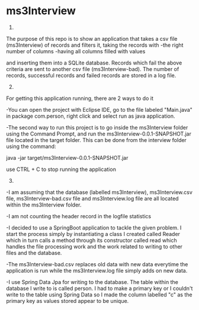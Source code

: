 # ms3Interview
1)
The purpose of this repo is to show an application that takes a csv file (ms3Interview) of records and filters it,
taking the records with 
-the right number of columns 
-having all columns filled with values 

and inserting them into a SQLite database. Records which fail the above criteria are sent to another csv file (ms3Interview-bad).
The number of records, successful records and failed records are stored in a log file.

2) 
For getting this application running, there are 2 ways to do it

-You can open the project with Eclipse IDE, go to the file labeled "Main.java" in package com.person, right click and select
run as java application.

-The second way to run this project is to go inside the ms3Interview folder using the Command Prompt, and run the
ms3Interview-0.0.1-SNAPSHOT.jar file located in the target folder. This can be done from the interview folder using
the command:
 
java -jar target/ms3Interview-0.0.1-SNAPSHOT.jar

use CTRL + C to stop running the application

3)
-I am assuming that the database (labelled ms3Interview), ms3Interview.csv file, ms3Interview-bad.csv file and ms3Interview.log file are all located
within the ms3Interview folder. 

-I am not counting the header record in the logfile statistics

-I decided to use a SpringBoot application to tackle the given problem. I start the process simply by instantiating
a class I created called Reader which in turn calls a method through its constructor called read which handles the file processing work and the 
work related to writing to other files and the database. 

-The ms3Interview-bad.csv replaces old data with new data everytime the application is run while the ms3Interview.log file simply adds on new data.

-I use Spring Data Jpa for writing to the database. The table within the database I write to is called person. 
I had to make a primary key or I couldn't write to the table using Spring Data so I made the column
labelled "c" as the primary key as values stored appear to be unique.
